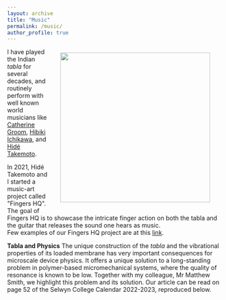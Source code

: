 ```yaml
---
layout: archive
title: "Music"
permalink: /music/
author_profile: true
---
```



<img align = "right" src="https://deepak-venkateshvaran.github.io/portfolio/images/deepak-groom.png" width="350" style="padding-right: 30px; padding-left: 20px; padding-bottom: 20px; padding-top: 10px;">

I have played the Indian *tabla* for several decades, and routinely perform with well known world musicians like [Catherine Groom](https://www.mus.cam.ac.uk/directory/catherine-groom), [Hibiki Ichikawa](https://hibikishamisen.com/), and [Hidé Takemoto](https://www.hideguitar.com/). 

In 2021, Hidé Takemoto and I started a music-art project called "Fingers HQ". The goal of Fingers HQ is to showcase the intricate finger action on both the tabla and the guitar that releases the sound one hears as music.  
Few examples of our Fingers HQ project are at this [link](https://www.youtube.com/@FingersHQ).

**Tabla and Physics**
The unique construction of the *tabla* and the vibrational properties of its loaded membrane has very important consequences for microscale device physics. It offers a unique solution to a long-standing problem in polymer-based micromechanical systems, where the quality of resonance is known to be low. Together with my colleague, Mr Matthew Smith, we highlight this problem and its solution. Our article can be read on page 52 of the Selwyn College Calendar 2022-2023, reproduced below. 


<object data="https://www.sel.cam.ac.uk/sites/default/files/2023-11/Selwyn%20Calendar%202022-23.pdf#page=27" width="1000" height="765" type='application/pdf'></object>
